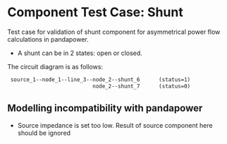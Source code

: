<!--
SPDX-FileCopyrightText: Contributors to the Power Grid Model project <powergridmodel@lfenergy.org>

SPDX-License-Identifier: MPL-2.0
-->

# Component Test Case: Shunt

Test case for validation of shunt component for asymmetrical power flow calculations in pandapower.

- A shunt can be in 2 states: open or closed.

The circuit diagram is as follows:

```txt
 source_1--node_1--line_3--node_2--shunt_6      (status=1)
                           node_2--shunt_7      (status=0)
```

## Modelling incompatibility with pandapower

- Source impedance is set too low. Result of source component here should be ignored
